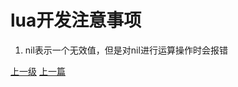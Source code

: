 # lua开发注意事项
1. nil表示一个无效值，但是对nil进行运算操作时会报错




























[上一级](base.md)
[上一篇](lua_CartesianProduct.md)
